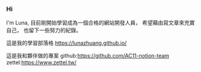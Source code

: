 ### Hi 
I'm Luna, 目前剛開始學習成為一個合格的網站開發人員， 希望藉由寫文章來充實自己， 也留下一些努力的紀錄。

這是我的學習部落格 https://lunazhuang.github.io/ 

這是我和夥伴做的專案
github:https://github.com/AC11-notion-team
zettel:https://www.zettel.tw/

<!--
**LunaZhuang/LunaZhuang** is a ✨ _special_ ✨ repository because its `README.md` (this file) appears on your GitHub profile.

Here are some ideas to get you started:

- 🔭 I’m currently working on ...
- 🌱 I’m currently learning ...
- 👯 I’m looking to collaborate on ...
- 🤔 I’m looking for help with ...
- 💬 Ask me about ...
- 📫 How to reach me: ...
- 😄 Pronouns: ...
- ⚡ Fun fact: ...
-->
